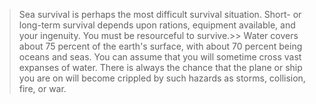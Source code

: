 > Sea survival is perhaps the most difficult survival situation. Short- or long-term survival depends upon rations, equipment available, and your ingenuity. You must be resourceful to survive.>> Water covers about 75 percent of the earth's surface, with about 70 percent being oceans and seas. You can assume that you will sometime cross vast expanses of water. There is always the chance that the plane or ship you are on will become crippled by such hazards as storms, collision, fire, or war.